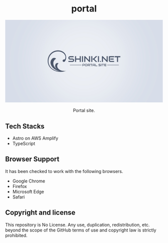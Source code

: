 <h1 align="center">portal</h1>

![og-image](app/public/images/og-img.jpg)

<p align="center">Portal site.</p>

## Tech Stacks

- Astro on AWS Amplify
- TypeScript

## Browser Support

It has been checked to work with the following browsers.

- Google Chrome
- Firefox
- Microsoft Edge
- Safari

## Copyright and license

This repository is No License. Any use, duplication, redistribution, etc. beyond the scope of the GitHub terms of use and copyright law is strictly prohibited.
